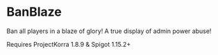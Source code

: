 # BanBlaze

Ban all players in a blaze of glory! A true display of admin power abuse!

Requires ProjectKorra 1.8.9 & Spigot 1.15.2+
